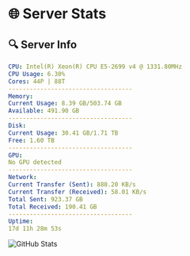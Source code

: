 # 🌐 Server Stats
## 🔍 Server Info
```yaml
CPU: Intel(R) Xeon(R) CPU E5-2699 v4 @ 1331.80MHz
CPU Usage: 6.30%
Cores: 44P | 88T
-----------------------------------
Memory:
Current Usage: 8.39 GB/503.74 GB
Available: 491.90 GB
-----------------------------------
Disk:
Current Usage: 30.41 GB/1.71 TB
Free: 1.60 TB
-----------------------------------
GPU:
No GPU detected
-----------------------------------
Network:
Current Transfer (Sent): 880.20 KB/s
Current Transfer (Received): 58.01 KB/s
Total Sent: 923.37 GB
Total Received: 190.41 GB
-----------------------------------
Uptime:
17d 11h 28m 53s
```
![GitHub Stats](https://img.shields.io/badge/Updated-2025-05-07_04:37:41-blue)